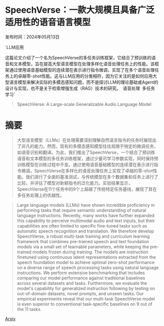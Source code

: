# SpeechVerse：一款大规模且具备广泛适用性的语音语言模型

发布时间：2024年05月13日

`LLM应用

这篇论文介绍了一个名为SpeechVerse的多任务训练框架，它结合了预训练的语音和文本模型，旨在提高大型语言模型在处理多样化语音处理任务上的性能。该框架通过使用语音基础模型的连续潜在表示进行指令微调，实现了在多个语音处理任务上的卓越零-shot性能。这与LLM应用的分类相符，因为它关注的是如何应用大型语言模型来解决实际的多模态感知问题，而不是探讨LLM的理论基础或Agent的设计与实现，也不是关于检索增强生成（RAG）技术的研究。` `语音处理` `多任务学习`

> SpeechVerse: A Large-scale Generalizable Audio Language Model

# 摘要

> 大型语言模型（LLMs）在处理需要深刻理解自然语言指令的任务时展现出了非凡的能力。然而，现有的多模态感知模型往往局限于特定的微调任务，如语音识别和翻译。为此，我们推出了SpeechVerse，一个结合了预训练语音和文本模型的多任务训练框架，通过少量可学习参数实现，同时保持预训练模型在训练过程中不变。通过使用语音基础模型的连续潜在表示进行指令微调，SpeechVerse在多样化的语音处理任务上实现了卓越的零-shot性能。我们进行了全面的基准测试，与传统模型在多个数据集和任务上进行了比较，并评估了模型对新颖指令的泛化能力。实验结果显示，SpeechVerse在11个任务中的9个上超越了传统特定任务基线，展现了其在多任务处理上的优越性。

> Large language models (LLMs) have shown incredible proficiency in performing tasks that require semantic understanding of natural language instructions. Recently, many works have further expanded this capability to perceive multimodal audio and text inputs, but their capabilities are often limited to specific fine-tuned tasks such as automatic speech recognition and translation. We therefore develop SpeechVerse, a robust multi-task training and curriculum learning framework that combines pre-trained speech and text foundation models via a small set of learnable parameters, while keeping the pre-trained models frozen during training. The models are instruction finetuned using continuous latent representations extracted from the speech foundation model to achieve optimal zero-shot performance on a diverse range of speech processing tasks using natural language instructions. We perform extensive benchmarking that includes comparing our model performance against traditional baselines across several datasets and tasks. Furthermore, we evaluate the model's capability for generalized instruction following by testing on out-of-domain datasets, novel prompts, and unseen tasks. Our empirical experiments reveal that our multi-task SpeechVerse model is even superior to conventional task-specific baselines on 9 out of the 11 tasks.

[Arxiv](https://arxiv.org/abs/2405.08295)